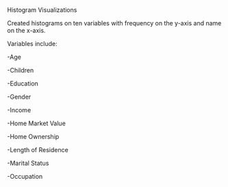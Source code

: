 Histogram Visualizations

Created histograms on ten variables with frequency on the y-axis and name on the x-axis. 


Variables include:

-Age

-Children

-Education

-Gender

-Income

-Home Market Value

-Home Ownership

-Length of Residence

-Marital Status

-Occupation